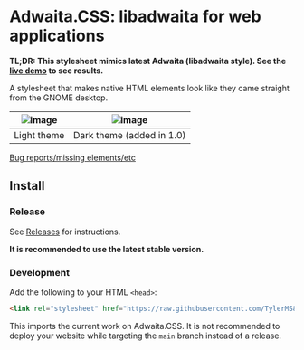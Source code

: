 # Adwaita.CSS: libadwaita for web applications

**TL;DR: This stylesheet mimics latest Adwaita (libadwaita style). See the [live demo](https://tylerms887.github.io/adwaita.css) to see results.**

A stylesheet that makes native HTML elements look like they came straight from the GNOME desktop.

| ![image](https://user-images.githubusercontent.com/115214762/205485813-f236351b-03f8-4133-90a2-0de2f2ffd671.png) | ![image](https://user-images.githubusercontent.com/115214762/205485870-0544ed80-b7f6-49e0-afa8-f05fe063da8d.png) |
| ---------------------------------------------------------------------------------------------------------------- | ---------------------------------------------------------------------------------------------------------------- |
| Light theme                                                                                                      | Dark theme (added in 1.0)                                                                                        |


[Bug reports/missing elements/etc](https://github.com/TylerMS887/adwaita.css/issues)

## Install

### Release

See [Releases](https://github.com/TylerMS887/adwaita.css/releases) for instructions.

**It is recommended to use the latest stable version.**

### Development

Add the following to your HTML `<head>`:

```html
<link rel="stylesheet" href="https://raw.githubusercontent.com/TylerMS887/adwaita.css/main/adwaita.css">
```

This imports the current work on Adwaita.CSS. It is not recommended to deploy your website while targeting the `main` branch instead of a release.
